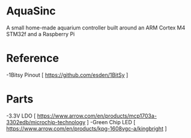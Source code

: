 # AquaSinc

A small home-made aquarium controller built around an ARM Cortex M4 STM32f and a Raspberry Pi

# Reference

-1Bitsy Pinout [ https://github.com/esden/1BitSy ]

# Parts
-3.3V LDO [ https://www.arrow.com/en/products/mcp1703a-3302edb/microchip-technology ]
-Green Chip LED [ https://www.arrow.com/en/products/kpg-1608vgc-a/kingbright ]